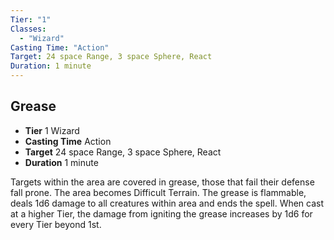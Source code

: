 ```yaml
---
Tier: "1"
Classes:
  - "Wizard"
Casting Time: "Action"
Target: 24 space Range, 3 space Sphere, React
Duration: 1 minute
---
```

## Grease
- **Tier** 1 Wizard
- **Casting Time** Action
- **Target** 24 space Range, 3 space Sphere, React
- **Duration** 1 minute

Targets within the area are covered in grease, those that fail their defense fall prone. The area becomes Difficult Terrain. The grease is flammable, deals 1d6 damage to all creatures within area and ends the spell. When cast at a higher Tier, the damage from igniting the grease increases by 1d6 for every Tier beyond 1st.